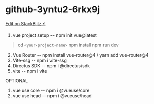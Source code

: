 # github-3yntu2-6rkx9j

[Edit on StackBlitz ⚡️](https://stackblitz.com/edit/github-3yntu2-6rkx9j)

1. vue project setup  --  npm init vue@latest

> cd `<your-project-name>`
> npm install
> npm run dev

2. Vue Router --   npm install vue-router@4 /  yarn add vue-router@4
3. Vite-ssg  --   npm i vite-ssg
4. Directus SDK --  npm i @directus/sdk
5. vite -- npm i vite

OPTIONAL

1. vue use core -- npm i @vueuse/core
2. vue use head -- npm i @vueuse/head
